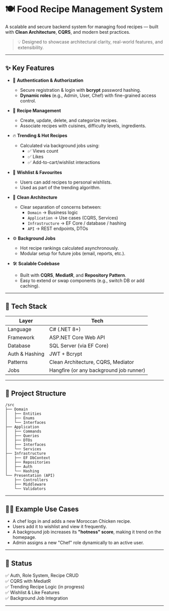 # 🍽️ Food Recipe Management System

A scalable and secure backend system for managing food recipes — built with **Clean Architecture**, **CQRS**, and modern best practices.

> 💡 Designed to showcase architectural clarity, real-world features, and extensibility.

---

## ✨ Key Features

- 🔐 **Authentication & Authorization**
  - Secure registration & login with **bcrypt** password hashing.
  - **Dynamic roles** (e.g., Admin, User, Chef) with fine-grained access control.

- 🍱 **Recipe Management**
  - Create, update, delete, and categorize recipes.
  - Associate recipes with cuisines, difficulty levels, ingredients.

- 🔥 **Trending & Hot Recipes**
  - Calculated via background jobs using:
    - ✅ Views count
    - ✅ Likes
    - ✅ Add-to-cart/wishlist interactions

- 🧾 **Wishlist & Favourites**
  - Users can add recipes to personal wishlists.
  - Used as part of the trending algorithm.

- 🧠 **Clean Architecture**
  - Clear separation of concerns between:
    - `Domain` → Business logic
    - `Application` → Use cases (CQRS, Services)
    - `Infrastructure` → EF Core / database / hashing
    - `API` → REST endpoints, DTOs

- ⚙️ **Background Jobs**
  - Hot recipe rankings calculated asynchronously.
  - Modular setup for future jobs (email, reports, etc.).

- 🛠️ **Scalable Codebase**
  - Built with **CQRS**, **MediatR**, and **Repository Pattern**.
  - Easy to extend or swap components (e.g., switch DB or add caching).

---

## 🧪 Tech Stack

| Layer          | Tech                                    |
|----------------|-----------------------------------------|
| Language       | C# (.NET 8+)                            |
| Framework      | ASP.NET Core Web API                    |
| Database       | SQL Server (via EF Core)                |
| Auth & Hashing | JWT + Bcrypt                            |
| Patterns       | Clean Architecture, CQRS, Mediator      |
| Jobs           | Hangfire (or any background job runner) |

---

## 🧱 Project Structure

```
/src
├── Domain
│   ├── Entities
│   ├── Enums
│   └── Interfaces
├── Application
│   ├── Commands
│   ├── Queries
│   ├── DTOs
│   ├── Interfaces
│   └── Services
├── Infrastructure
│   ├── EF DbContext
│   ├── Repositories
│   ├── Auth
│   └── Hashing
└── Presentation (API)
    ├── Controllers
    ├── Middleware
    └── Validators
```


---

## 🧑‍🍳 Example Use Cases

- A chef logs in and adds a new Moroccan Chicken recipe.
- Users add it to wishlist and view it frequently.
- A background job increases its **"hotness" score**, making it trend on the homepage.
- Admin assigns a new "Chef" role dynamically to an active user.

---

## 🚧 Status

✅ Auth, Role System, Recipe CRUD  
✅ CQRS with MediatR  
✅ Trending Recipe Logic (in progress)  
✅ Wishlist & Like Features  
✅ Background Job Integration  

---

